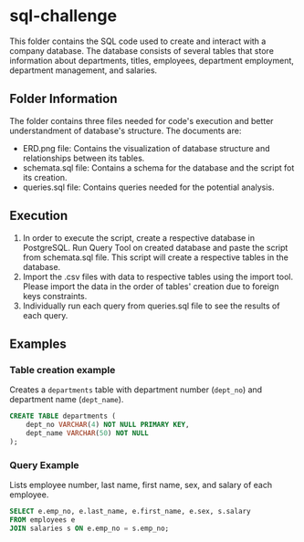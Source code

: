 # sql-challenge

This folder contains the SQL code used to create and interact with a company database. The database consists of several tables that store information about departments, titles, employees, department employment, department management, and salaries. 

## Folder Information
The folder contains three files needed for code's execution and better understandment of database's structure. The documents are:
  - ERD.png file: Contains the visualization of database structure and relationships between its tables.
  - schemata.sql file: Contains a schema for the database and the script fot its creation.
  - queries.sql file: Contains queries needed for the potential analysis.


## Execution

  1. In order to execute the script, create a respective database in PostgreSQL. Run Query Tool on created database and paste the script from schemata.sql file. This script will create a respective tables in the database.
  2. Import the .csv files with data to respective tables using the import tool. Please import the data in the order of tables' creation due to foreign keys constraints.
  3. Individually run each query from queries.sql file to see the results of each query.

## Examples

### Table creation example
Creates a `departments` table with department number (`dept_no`) and department name (`dept_name`).
```sql
CREATE TABLE departments (
    dept_no VARCHAR(4) NOT NULL PRIMARY KEY,
    dept_name VARCHAR(50) NOT NULL
);
```

### Query Example
Lists employee number, last name, first name, sex, and salary of each employee.
```sql
SELECT e.emp_no, e.last_name, e.first_name, e.sex, s.salary
FROM employees e
JOIN salaries s ON e.emp_no = s.emp_no;
```

